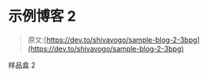 # 示例博客 2

> 原文:[https://dev.to/shivavogo/sample-blog-2-3bpg](https://dev.to/shivavogo/sample-blog-2-3bpg)

样品盒 2